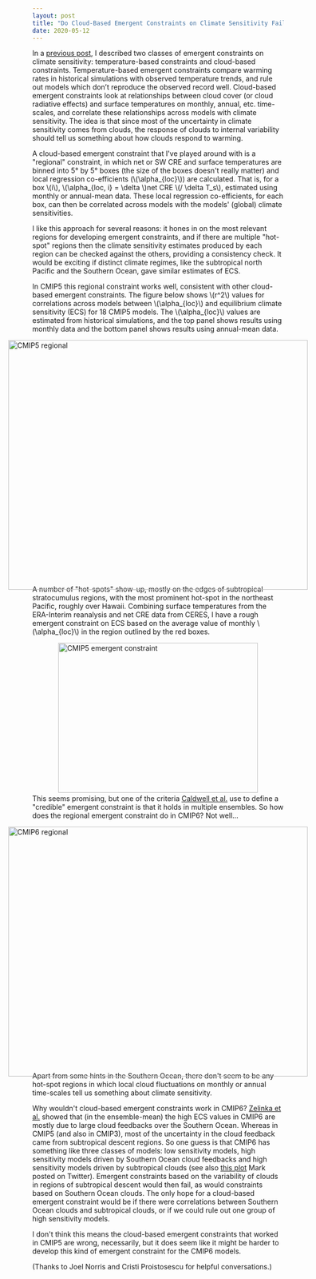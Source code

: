 ```yaml
---
layout: post
title: "Do Cloud-Based Emergent Constraints on Climate Sensitivity Fail in CMIP6?"
date: 2020-05-12
---
```


In a <a href="https://nicklutsko.github.io/blog/2020/02/02/Historical-Warming-Climate-Sensitivity">previous post</a>, I described two classes of emergent constraints on climate sensitivity: temperature-based constraints and cloud-based constraints. Temperature-based emergent constraints compare warming rates in historical simulations with observed temperature trends, and rule out models which don’t reproduce the observed record well. Cloud-based emergent constraints look at relationships between cloud cover (or cloud radiative effects) and surface temperatures on monthly, annual, etc. time-scales, and correlate these relationships across models with climate sensitivity. The idea is that since most of the uncertainty in climate sensitivity comes from clouds, the response of clouds to internal variability should tell us something about how clouds respond to warming.

<p>A cloud-based emergent constraint that I've played around with is a "regional" constraint, in which net or SW CRE and surface temperatures are binned into 5&#176; by 5&#176; boxes (the size of the boxes doesn't really matter) and local regression co-efficients (\(\alpha_{loc}\)) are calculated. That is, for a box \(i\), \(\alpha_{loc, i} = \delta \)net CRE \(/ \delta T_s\), estimated using monthly or annual-mean data. These local regression co-efficients, for each box, can then be correlated across models with the models' (global) climate sensitivities.</p>

I like this approach for several reasons: it hones in on the most relevant regions for developing emergent constraints, and if there are multiple "hot-spot" regions then the climate sensitivity estimates produced by each region can be checked against the others, providing a consistency check. It would be exciting if distinct climate regimes, like the subtropical north Pacific and the Southern Ocean, gave similar estimates of ECS. 

<p>In CMIP5 this regional constraint works well, consistent with other cloud-based emergent constraints. The figure below shows \(r^2\) values for correlations across models between  \(\alpha_{loc}\) and equilibrium climate sensitivity (ECS) for 18 CMIP5 models. The \(\alpha_{loc}\) values are estimated from historical simulations, and the top panel shows results using monthly data and the bottom panel shows results using annual-mean data.</p> 
<img src="http://nicklutsko.github.io/notes/images/Box_plots_CRE_r2.png" alt="CMIP5 regional" style="position:absolute; left:180px; width:600px;height:500px;" class="center">
<br /><br /><br /><br /><br /><br /><br /><br /><br /><br /><br /><br /><br /><br /><br /><br /><br /><br /><br /><br /><br /><br /><br /><br /><br /><br /><br /><br />

<p>A number of "hot-spots" show-up, mostly on the edges of subtropical stratocumulus regions, with the most prominent hot-spot in the northeast Pacific, roughly over Hawaii. Combining surface temperatures from the ERA-Interim reanalysis and net CRE data from CERES, I have a rough emergent constraint on ECS based on the average value of monthly \(\alpha_{loc}\) in the region outlined by the red boxes.</p>

<img src="http://nicklutsko.github.io/notes/images/CMIP5_emergent_constraint.png" alt="CMIP5 emergent constraint" style="position:absolute; left:280px; width:400px;height:300px;" class="center">
<br /><br /><br /><br /><br /><br /><br /><br /><br /><br /><br /><br /><br /><br /><br /><br /><br />

This seems promising, but one of the criteria <a href="https://journals.ametsoc.org/doi/10.1175/JCLI-D-17-0631.1">Caldwell et al.</a> use to define a "credible" emergent constraint is that it holds in multiple ensembles. So how does the regional emergent constraint do in CMIP6? Not well...

<img src="http://nicklutsko.github.io/notes/images/CMIP6_Box_plots_CRE_r2.png" alt="CMIP6 regional" style="position:absolute; left:180px; width:600px;height:500px;" class="center">
<br /><br /><br /><br /><br /><br /><br /><br /><br /><br /><br /><br /><br /><br /><br /><br /><br /><br /><br /><br /><br /><br /><br /><br /><br /><br /><br /><br />

Apart from some hints in the Southern Ocean, there don't seem to be any hot-spot regions in which local cloud fluctuations on monthly or annual time-scales tell us something about climate sensitivity.

Why wouldn't cloud-based emergent constraints work in CMIP6? <a href="https://agupubs.onlinelibrary.wiley.com/doi/full/10.1029/2019GL085782">Zelinka et al.</a> showed that (in the ensemble-mean) the high ECS values in CMIP6 are mostly due to large cloud feedbacks over the Southern Ocean. Whereas in CMIP5 (and also in CMIP3), most of the uncertainty in the cloud feedback came from subtropical descent regions. So one guess is that CMIP6 has something like three classes of models: low sensitivity models, high sensitivity models driven by Southern Ocean cloud feedbacks and high sensitivity models driven by subtropical clouds (see also <a href="https://twitter.com/mzelinka/status/1256008091029499904">this plot</a> Mark posted on Twitter). Emergent constraints based on the variability of clouds in regions of subtropical descent would then fail, as would constraints based on Southern Ocean clouds. The only hope for a cloud-based emergent constraint would be if there were correlations between Southern Ocean clouds and subtropical clouds, or if we could rule out one group of high sensitivity models.

I don't think this means the cloud-based emergent constraints that worked in CMIP5 are wrong, necessarily, but it does seem like it might be harder to develop this kind of emergent constraint for the CMIP6 models.

(Thanks to Joel Norris and Cristi Proistosescu for helpful conversations.)




